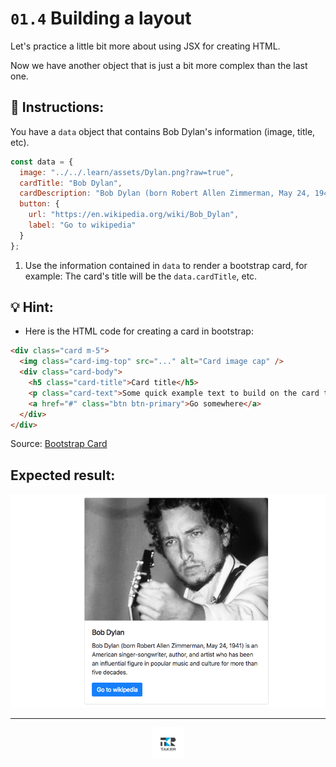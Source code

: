 # `01.4` Building a layout

Let's practice a little bit more about using JSX for creating HTML.

Now we have another object that is just a bit more complex than the last one.

## 📝 Instructions:

You have a `data` object that contains Bob Dylan's information (image, title, etc).

```js
const data = {
  image: "../../.learn/assets/Dylan.png?raw=true",
  cardTitle: "Bob Dylan",
  cardDescription: "Bob Dylan (born Robert Allen Zimmerman, May 24, 1941) is an American singer/songwriter, author, and artist who has been an influential figure in popular music and culture for more than five decades.",
  button: {
    url: "https://en.wikipedia.org/wiki/Bob_Dylan",
    label: "Go to wikipedia"
  }
};
```

1. Use the information contained in `data` to render a bootstrap card, for example: The card's title will be the `data.cardTitle`, etc.

## 💡 Hint:

+ Here is the HTML code for creating a card in bootstrap:

```html
<div class="card m-5">
  <img class="card-img-top" src="..." alt="Card image cap" />
  <div class="card-body">
    <h5 class="card-title">Card title</h5>
    <p class="card-text">Some quick example text to build on the card title and make up the bulk of the cards content.</p>
    <a href="#" class="btn btn-primary">Go somewhere</a>
  </div>
</div>
```

Source: [Bootstrap Card](https://getbootstrap.com/docs/4.0/components/card/#example)

## Expected result:

![Bob Dylan Card](../../.learn/assets/1.4-1.png?raw=true)

---

<div align="center">

<a href="https://github.com/juniorconseiltaker" target="_blank"><img src="../../.assets/taker-icon.png" width="50"></a>

</div>
